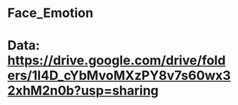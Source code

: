# Face_Emotion

# Data: https://drive.google.com/drive/folders/1I4D_cYbMvoMXzPY8v7s60wx32xhM2n0b?usp=sharing 
